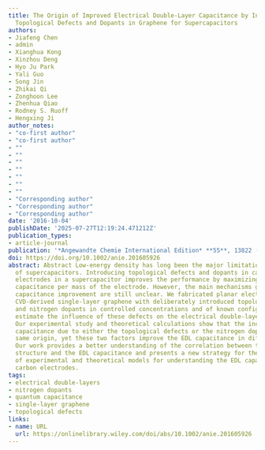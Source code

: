 ```yaml
---
title: The Origin of Improved Electrical Double-Layer Capacitance by Inclusion of
  Topological Defects and Dopants in Graphene for Supercapacitors
authors:
- Jiafeng Chen
- admin
- Xianghua Kong
- Xinzhou Deng
- Hyo Ju Park
- Yali Guo
- Song Jin
- Zhikai Qi
- Zonghoon Lee
- Zhenhua Qiao
- Rodney S. Ruoff
- Hengxing Ji
author_notes:
- "co-first author"
- "co-first author"
- ""
- ""
- ""
- ""
- ""
- ""
- ""
- "Corresponding author"
- "Corresponding author"
- "Corresponding author"
date: '2016-10-04'
publishDate: '2025-07-27T12:19:24.471212Z'
publication_types:
- article-journal
publication: '*Angewandte Chemie International Edition* **55**, 13822 (2016) **[co-first author]**'
doi: https://doi.org/10.1002/anie.201605926
abstract: Abstract Low-energy density has long been the major limitation to the application
  of supercapacitors. Introducing topological defects and dopants in carbon-based
  electrodes in a supercapacitor improves the performance by maximizing the gravimetric
  capacitance per mass of the electrode. However, the main mechanisms governing this
  capacitance improvement are still unclear. We fabricated planar electrodes from
  CVD-derived single-layer graphene with deliberately introduced topological defects
  and nitrogen dopants in controlled concentrations and of known configurations, to
  estimate the influence of these defects on the electrical double-layer (EDL) capacitance.
  Our experimental study and theoretical calculations show that the increase in EDL
  capacitance due to either the topological defects or the nitrogen dopants has the
  same origin, yet these two factors improve the EDL capacitance in different ways.
  Our work provides a better understanding of the correlation between the atomic-scale
  structure and the EDL capacitance and presents a new strategy for the development
  of experimental and theoretical models for understanding the EDL capacitance of
  carbon electrodes.
tags:
- electrical double-layers
- nitrogen dopants
- quantum capacitance
- single-layer graphene
- topological defects
links:
- name: URL
  url: https://onlinelibrary.wiley.com/doi/abs/10.1002/anie.201605926
---
```

